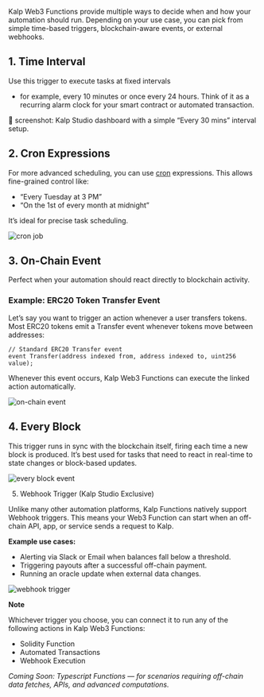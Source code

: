 Kalp Web3 Functions provide multiple ways to decide when and how your automation should run.
Depending on your use case, you can pick from simple time-based triggers, blockchain-aware events, or external webhooks.

## 1. Time Interval

Use this trigger to execute tasks at fixed intervals 
- for example, every 10 minutes or once every 24 hours.
Think of it as a recurring alarm clock for your smart contract or automated transaction.

📌 screenshot: Kalp Studio dashboard with a simple “Every 30 mins” interval setup.


## 2. Cron Expressions

For more advanced scheduling, you can use [cron](https://en.wikipedia.org/wiki/Cron) expressions.
This allows fine-grained control like:

- “Every Tuesday at 3 PM” 
- “On the 1st of every month at midnight” 

It’s ideal for precise task scheduling.

![cron job](https://github.com/user-attachments/assets/a98f147c-6427-42ae-b3ad-185219d6e122)

## 3. On-Chain Event

Perfect when your automation should react directly to blockchain activity.

### Example: ERC20 Token Transfer Event

Let’s say you want to trigger an action whenever a user transfers tokens. Most ERC20 tokens emit a Transfer event whenever tokens move between addresses:

```
// Standard ERC20 Transfer event
event Transfer(address indexed from, address indexed to, uint256 value);
```

Whenever this event occurs, Kalp Web3 Functions can execute the linked action automatically.

![on-chain event](https://github.com/user-attachments/assets/264ff609-3b9a-4c64-8477-effb9d52ddaa)

## 4. Every Block

This trigger runs in sync with the blockchain itself, firing each time a new block is produced.
It’s best used for tasks that need to react in real-time to state changes or block-based updates.

![every block event](https://github.com/user-attachments/assets/e45ec3c6-dee7-4cc1-978e-f5df856e9d10)

5. Webhook Trigger (Kalp Studio Exclusive)


Unlike many other automation platforms, Kalp Functions natively support Webhook triggers.
This means your Web3 Function can start when an off-chain API, app, or service sends a request to Kalp.

**Example use cases:**

- Alerting via Slack or Email when balances fall below a threshold. 
- Triggering payouts after a successful off-chain payment. 
- Running an oracle update when external data changes. 

![webhook trigger](https://github.com/user-attachments/assets/e45ec3c6-dee7-4cc1-978e-f5df856e9d10)


**Note**

Whichever trigger you choose, you can connect it to run any of the following actions in Kalp Web3 Functions:

- Solidity Function 
- Automated Transactions 
- Webhook Execution 

*Coming Soon: Typescript Functions — for scenarios requiring off-chain data fetches, APIs, and advanced computations.*
